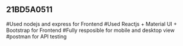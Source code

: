 ## 21BD5A0511
#Used nodejs and express for Frontend
#Used Reactjs + Material UI + Bootstrap for Frontend
#Fully resposible for mobile and desktop view
#postman for API testing
